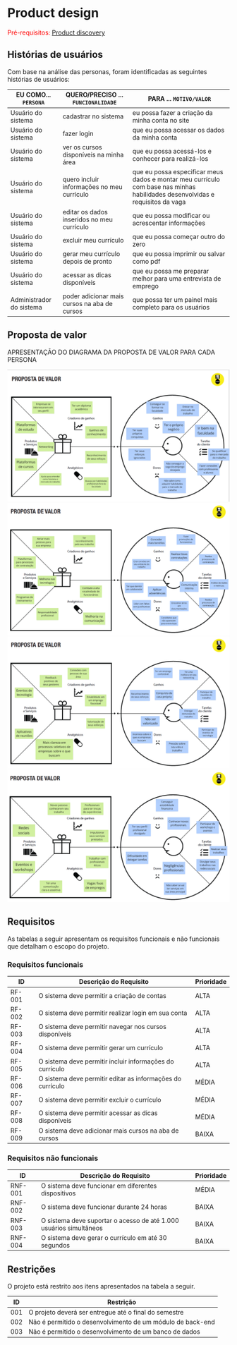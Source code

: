 # Product design

<span style="color:red">Pré-requisitos: <a href="02-Product-discovery.md"> Product discovery</a></span>


## Histórias de usuários

Com base na análise das personas, foram identificadas as seguintes histórias de usuários:

|EU COMO... `PERSONA`| QUERO/PRECISO ... `FUNCIONALIDADE` |PARA ... `MOTIVO/VALOR`                 |
|--------------------|------------------------------------|----------------------------------------|
|Usuário do sistema  | cadastrar no sistema | eu possa fazer a criação da minha conta no site|
|Usuário do sistema | fazer login  |  que eu possa acessar os dados da minha conta |
|Usuário do sistema | ver os cursos disponíveis na minha área  | que eu possa acessá-los e conhecer para realizá-los |
|Usuário do sistema |quero incluir informações no meu currículo | que eu possa especificar meus dados e montar meu currículo com base nas minhas habilidades desenvolvidas e requisitos da vaga |
|Usuário do sistema |editar os dados inseridos no meu currículo | que eu possa modificar ou acrescentar informações |
|Usuário do sistema |excluir meu currículo |que eu possa começar outro do zero |
|Usuário do sistema |gerar meu currículo depois de pronto |  que eu possa imprimir ou salvar como pdf |
|Usuário do sistema |acessar as dicas disponíveis |que eu possa me preparar melhor para uma entrevista de emprego |
|Administrador do sistema |poder adicionar mais cursos na aba de cursos |que possa ter um painel mais completo para os usuários |


## Proposta de valor

APRESENTAÇÃO DO DIAGRAMA DA PROPOSTA DE VALOR PARA CADA PERSONA

![Proposta de valor 1](images/proposta-valor1.png)
![Proposta de valor 2](images/proposta-valor2.png)
![Proposta de valor 3](images/proposta-valor3.png)
![Proposta de valor 4](images/proposta-valor4.png)

## Requisitos

As tabelas a seguir apresentam os requisitos funcionais e não funcionais que detalham o escopo do projeto.

### Requisitos funcionais

| ID     | Descrição do Requisito                                     | Prioridade |
| ------ | ---------------------------------------------------------  | ---------- |
| RF-001 | O sistema deve permitir a criação de contas                |  ALTA      |
| RF-002 | O sistema deve permitir realizar login em sua conta        |  ALTA      |
| RF-003 | O sistema deve permitir navegar nos cursos disponíveis     |  ALTA      |
| RF-004 | O sistema deve permitir gerar um currículo                 |  ALTA      |
| RF-005 | O sistema deve permitir incluir informações do currículo   |  ALTA      |
| RF-006 | O sistema deve permitir editar as informações do currículo |  MÉDIA     |
| RF-007 | O sistema deve permitir excluir o currículo                |  MÉDIA     |
| RF-008 | O sistema deve permitir acessar as dicas disponíveis       |  MÉDIA     |
| RF-009 | O sistema deve adicionar mais cursos na aba de cursos      |  BAIXA     |

### Requisitos não funcionais

| ID      | Descrição do Requisito                                                              | Prioridade |
| ------- | ------------------------------------------------------------------------------------- | ---------- |
| RNF-001 | O sistema deve funcionar em diferentes dispositivos | MÉDIA     |
| RNF-002 | O sistema deve funcionar durante 24 horas           | BAIXA      |
| RNF-003 | O sistema deve suportar o acesso de até 1.000 usuários simultâneos | BAIXA      |
| RNF-004 | O sistema deve gerar o currículo em até 30 segundos | BAIXA     |



## Restrições

O projeto está restrito aos itens apresentados na tabela a seguir.

|ID| Restrição                                             |
|--|-------------------------------------------------------|
|001| O projeto deverá ser entregue até o final do semestre  |
|002| Não é permitido o desenvolvimento de um módulo de back-end   |
|003| Não é permitido o desenvolvimento de um banco de dados  |

